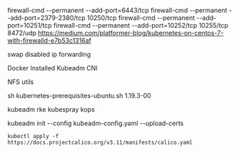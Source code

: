 firewall-cmd --permanent --add-port=6443/tcp
firewall-cmd --permanent --add-port=2379-2380/tcp
10250/tcp
firewall-cmd --permanent --add-port=10251/tcp
firewall-cmd --permanent --add-port=10252/tcp
10255/tcp
8472/udp
https://medium.com/platformer-blog/kubernetes-on-centos-7-with-firewalld-e7b53c1316af


swap disabled
ip forwarding

Docker Installed
Kubeadm
CNI

NFS utils


sh kubernetes-prerequisites-ubuntu.sh  1.19.3-00


kubeadm
rke
kubespray
kops




kubeadm init --config kubeadm-config.yaml --upload-certs



    kubectl apply -f https://docs.projectcalico.org/v3.11/manifests/calico.yaml